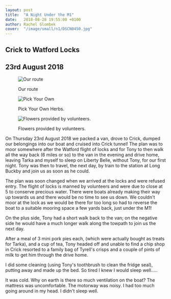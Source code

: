 ```yaml
---
layout: post
title:  "A Night Under the M1"
date:   2018-08-28 19:55:00 +0100
author: Rachel Glombek
cover:  "/image/small/n1/DSCN0450.jpg"
---
```


<h2>Crick to Watford Locks</h2>
<h2>23rd August 2018</h2>

<figure>
 <img src="{{site.baseurl}}/image/maps/n1map.png" alt="Our route" >
 <figcaption>
 <p>Our route</p>
 </figcaption>
</figure>

<figure>
 <img src="{{site.baseurl}}/image/small/n1/DSCN0444.jpg" alt="Pick Your Own" >

 <figcaption>
 <p>Pick Your Own Herbs.</p>
 </figcaption>
</figure>

<figure>

<img src="{{site.baseurl}}/image/small/n1/DSCN0450.jpg" alt="Flowers provided by volunteers." >
 <figcaption>
 <p>Flowers provided by volunteers.</p>
 </figcaption>
</figure>


<p>On Thursday 23rd August 2018 we packed a van, drove to Crick, dumped our belongings into our boat and cruised into Crick tunnel! The plan was to moor somewhere after the Watford flight of locks and for Tony to then walk all the way back (6 miles or so) to the van in the evening and drive home, leaving Tarka and myself to sleep on Liberty Belle, without Tony, for our first night. Tony was then to travel, the next day, by train to the station at Long Buckby and join us as soon as he could.</p>

<p>The plan was soon changed when we arrived at the locks and were refused entry. The flight of locks is manned by volunteers and were due to close at 5 to conserve precious water. There were boats already making their way up towards us and there would be no time to see us down. We couldn't moor at the lock as we would be there for too long so had to reverse the boat to a suitable mooring space a few yards back, just under the M1!</p>

<p>On the plus side, Tony had a short walk back to the van; on the negative side he would have a much longer walk along the towpath to join us the next day.</p>

<p>After a meal of 3 mini pork pies each, (which were actually bought as treats for Tarka), and a cup of tea, Tony headed off and unable to find a chip shop in Crick resorted to a family bag of Tyrell's crisps and a couple of pints of milk to get him through the drive home.</p>

<p>I did some cleaning (using Tony's toothbrush to clean the fridge seal), putting away and made up the bed. So tired I knew I would sleep well.....</p>

<p>It was cold. Why on earth is there so much ventilation on the boat? The mattress was uncomfortable. The motorway was noisy. I had too much going around in my head. I didn't sleep well.</p>

